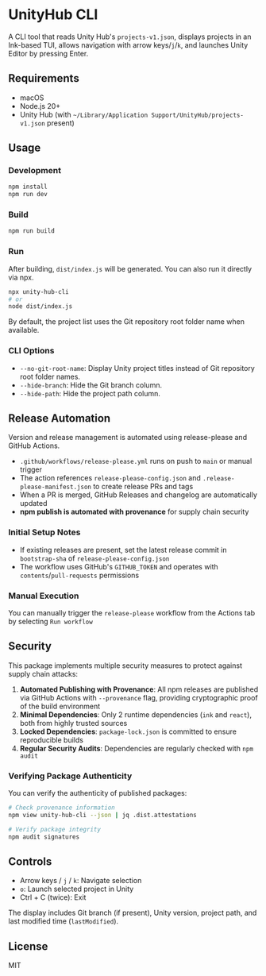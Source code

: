# UnityHub CLI

A CLI tool that reads Unity Hub's `projects-v1.json`, displays projects in an Ink-based TUI, allows navigation with arrow keys/`j`/`k`, and launches Unity Editor by pressing Enter.

## Requirements

- macOS
- Node.js 20+
- Unity Hub (with `~/Library/Application Support/UnityHub/projects-v1.json` present)

## Usage

### Development

```bash
npm install
npm run dev
```

### Build

```bash
npm run build
```

### Run

After building, `dist/index.js` will be generated. You can also run it directly via npx.

```bash
npx unity-hub-cli
# or
node dist/index.js
```

By default, the project list uses the Git repository root folder name when available.

### CLI Options

- `--no-git-root-name`: Display Unity project titles instead of Git repository root folder names.
- `--hide-branch`: Hide the Git branch column.
- `--hide-path`: Hide the project path column.

## Release Automation

Version and release management is automated using release-please and GitHub Actions.

- `.github/workflows/release-please.yml` runs on push to `main` or manual trigger
- The action references `release-please-config.json` and `.release-please-manifest.json` to create release PRs and tags
- When a PR is merged, GitHub Releases and changelog are automatically updated
- **npm publish is automated with provenance** for supply chain security

### Initial Setup Notes

- If existing releases are present, set the latest release commit in `bootstrap-sha` of `release-please-config.json`
- The workflow uses GitHub's `GITHUB_TOKEN` and operates with `contents`/`pull-requests` permissions

### Manual Execution

You can manually trigger the `release-please` workflow from the Actions tab by selecting `Run workflow`

## Security

This package implements multiple security measures to protect against supply chain attacks:

1. **Automated Publishing with Provenance**: All npm releases are published via GitHub Actions with `--provenance` flag, providing cryptographic proof of the build environment
2. **Minimal Dependencies**: Only 2 runtime dependencies (`ink` and `react`), both from highly trusted sources
3. **Locked Dependencies**: `package-lock.json` is committed to ensure reproducible builds
4. **Regular Security Audits**: Dependencies are regularly checked with `npm audit`

### Verifying Package Authenticity

You can verify the authenticity of published packages:

```bash
# Check provenance information
npm view unity-hub-cli --json | jq .dist.attestations

# Verify package integrity
npm audit signatures
```

## Controls

- Arrow keys / `j` / `k`: Navigate selection
 - `o`: Launch selected project in Unity
- Ctrl + C (twice): Exit

The display includes Git branch (if present), Unity version, project path, and last modified time (`lastModified`).

## License

MIT
